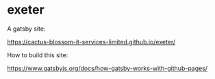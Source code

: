 # exeter
A gatsby site:

https://cactus-blossom-it-services-limited.github.io/exeter/

How to build this site:

https://www.gatsbyjs.org/docs/how-gatsby-works-with-github-pages/
